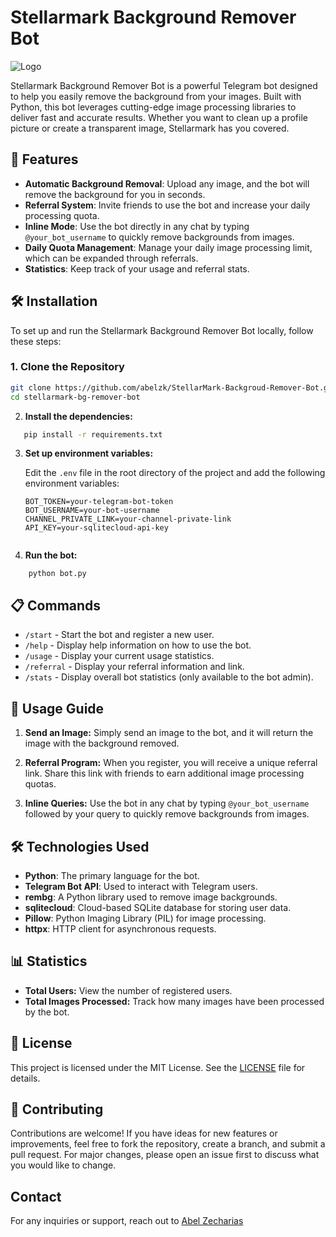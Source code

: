 # Stellarmark Background Remover Bot
![Logo](https://socialify.git.ci/abelzk/Dual-Axis-Solar-Tracker-Arduino/image?language=1&owner=1&name=1&stargazers=1&theme=Light)

Stellarmark Background Remover Bot is a powerful Telegram bot designed to help you easily remove the background from your images. Built with Python, this bot leverages cutting-edge image processing libraries to deliver fast and accurate results. Whether you want to clean up a profile picture or create a transparent image, Stellarmark has you covered.

## 🚀 Features

- **Automatic Background Removal**: Upload any image, and the bot will remove the background for you in seconds.
- **Referral System**: Invite friends to use the bot and increase your daily processing quota.
- **Inline Mode**: Use the bot directly in any chat by typing `@your_bot_username` to quickly remove backgrounds from images.
- **Daily Quota Management**: Manage your daily image processing limit, which can be expanded through referrals.
- **Statistics**: Keep track of your usage and referral stats.

## 🛠 Installation

To set up and run the Stellarmark Background Remover Bot locally, follow these steps:

### 1. Clone the Repository

```bash
git clone https://github.com/abelzk/StellarMark-Backgroud-Remover-Bot.git
cd stellarmark-bg-remover-bot
```
2. **Install the dependencies:**

 ```bash
    pip install -r requirements.txt
```

3. **Set up environment variables:**

    Edit the `.env` file in the root directory of the project and add the following environment variables:

    ```env
    BOT_TOKEN=your-telegram-bot-token
    BOT_USERNAME=your-bot-username
    CHANNEL_PRIVATE_LINK=your-channel-private-link
    API_KEY=your-sqlitecloud-api-key


4. **Run the bot:**
```
    python bot.py
```
## 📋 Commands
- `/start` - Start the bot and register a new user.
- `/help` - Display help information on how to use the bot.
- `/usage` - Display your current usage statistics.
- `/referral` - Display your referral information and link.
- `/stats` - Display overall bot statistics (only available to the bot admin).

## 📌 Usage Guide

1. **Send an Image:** Simply send an image to the bot, and it will return the image with the background removed.

2. **Referral Program:** When you register, you will receive a unique referral link. Share this link with friends to earn additional image processing quotas.

3. **Inline Queries:** Use the bot in any chat by typing `@your_bot_username` followed by your query to quickly remove backgrounds from images.

## 🛠 Technologies Used

- **Python**: The primary language for the bot.
- **Telegram Bot API**: Used to interact with Telegram users.
- **rembg**: A Python library used to remove image backgrounds.
- **sqlitecloud**: Cloud-based SQLite database for storing user data.
- **Pillow**: Python Imaging Library (PIL) for image processing.
- **httpx**: HTTP client for asynchronous requests.

## 📊 Statistics

- **Total Users:** View the number of registered users.
- **Total Images Processed:** Track how many images have been processed by the bot.

## 📝 License

This project is licensed under the MIT License. See the [LICENSE](LICENSE) file for details.

## 🤝 Contributing

Contributions are welcome! If you have ideas for new features or improvements, feel free to fork the repository, create a branch, and submit a pull request. For major changes, please open an issue first to discuss what you would like to change.

## Contact

For any inquiries or support, reach out to [Abel Zecharias](mailto:abelzeki24@gmail.com)
